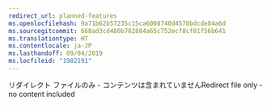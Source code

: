 ```yaml
---
redirect_url: planned-features
ms.openlocfilehash: 9a71b62b57235c15ca6008740d4578bdcde84a6d
ms.sourcegitcommit: 668ad3cd480b782884a65c752ecf8cf81f56b641
ms.translationtype: HT
ms.contentlocale: ja-JP
ms.lasthandoff: 09/04/2019
ms.locfileid: "1982191"
---
```

<span data-ttu-id="3b845-101">リダイレクト ファイルのみ - コンテンツは含まれていません</span><span class="sxs-lookup"><span data-stu-id="3b845-101">Redirect file only - no content included</span></span>